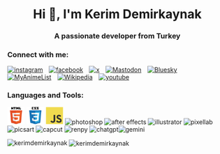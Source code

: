 <h1 align="center">Hi 👋, I'm Kerim Demirkaynak</h1>
<h3 align="center">A passionate developer from Turkey</h3>

<h3 align="left">Connect with me:</h3>
<p align="left">
<a href="https://instagram.com/kerimdemirkaynak" target="_blank"><img src="https://raw.githubusercontent.com/rahuldkjain/github-profile-readme-generator/master/src/images/icons/Social/instagram.svg" alt="instagram" height="30" width="30" style="margin-right:10px;"/></a>
<a href="https://www.facebook.com/xDemirkaynak" target="_blank"><img src="https://raw.githubusercontent.com/rahuldkjain/github-profile-readme-generator/master/src/images/icons/Social/facebook.svg" alt="facebook" height="30" width="30" style="margin-right:10px;"/></a>
<a href="http://x.com/KDxOFFICIAL" target="_blank"><img src="https://upload.wikimedia.org/wikipedia/commons/5/57/X_logo_2023_%28white%29.png" alt="x" height="30" width="30" style="margin-right:10px;"/></a>
<a href="https://mastodon.social/@Kerm" target="_blank"><img src="https://upload.wikimedia.org/wikipedia/commons/4/48/Mastodon_Logotype_%28Simple%29.svg" alt="Mastodon" height="30" width="30" style="margin-right:10px;"/></a>
<a href="https://bsky.app/profile/kerimdemirkaynak.github.io" target="_blank"><img src="https://upload.wikimedia.org/wikipedia/commons/7/7a/Bluesky_Logo.svg" alt="Bluesky" height="30" width="30" style="margin-right:10px;"/></a>
<a href="https://myanimelist.net/profile/KerimDemirkaynak" target="_blank"><img src="https://upload.wikimedia.org/wikipedia/commons/7/7a/MyAnimeList_Logo.png" alt="MyAnimeList" height="30" width="30" style="margin-right:10px;"/></a>
<a href="https://tr.m.wikipedia.org/wiki/Kullan%C4%B1c%C4%B1:Kerim_Demirkaynak" target="_blank"><img src="https://upload.wikimedia.org/wikipedia/commons/8/80/Wikipedia-logo-v2.svg" alt="Wikipedia" height="30" width="30" style="margin-right:10px;"/></a>
<a href="https://youtube.com/@KerimDemirkaynak?sub_confirmation=1" target="_blank"><img src="https://raw.githubusercontent.com/rahuldkjain/github-profile-readme-generator/master/src/images/icons/Social/youtube.svg" alt="youtube" height="30" width="30" style="margin-right:10px;"/></a>
</p>



<h3 align="left">Languages and Tools:</h3>
<p align="left">
  <!-- HTML -->
<a href="https://www.w3.org/html/" target="_blank" rel="noreferrer" style="text-decoration: none;"><img src="https://raw.githubusercontent.com/devicons/devicon/master/icons/html5/html5-original-wordmark.svg" alt="html5" width="40" height="40"/></a>
<a href="https://www.w3schools.com/css/" target="_blank" rel="noreferrer" style="text-decoration: none;"><img src="https://raw.githubusercontent.com/devicons/devicon/master/icons/css3/css3-original-wordmark.svg" alt="css3" width="40" height="40"/></a>
<a href="https://developer.mozilla.org/en-US/docs/Web/JavaScript" target="_blank" rel="noreferrer" style="text-decoration: none;"><img src="https://raw.githubusercontent.com/devicons/devicon/master/icons/javascript/javascript-original.svg" alt="javascript" width="40" height="40"/></a>
<a href="https://www.photoshop.com/en" target="_blank" rel="noreferrer" style="text-decoration: none;"><img src="https://upload.wikimedia.org/wikipedia/commons/a/af/Adobe_Photoshop_CC_icon.svg" alt="photoshop" width="40" height="40"/></a>
<a href="https://www.adobe.com/products/aftereffects.html" target="_blank" rel="noreferrer" style="text-decoration: none;"><img src="https://upload.wikimedia.org/wikipedia/commons/c/cb/Adobe_After_Effects_CC_icon.svg" alt="after effects" width="40" height="40"/></a>
<a href="https://www.adobe.com/in/products/illustrator.html" target="_blank" rel="noreferrer" style="text-decoration: none;"><img src="https://upload.wikimedia.org/wikipedia/commons/f/fb/Adobe_Illustrator_CC_icon.svg" alt="illustrator" width="40" height="40"/></a>
<a href="https://play.google.com/store/apps/details?id=com.imaginstudio.imagetools.pixellab&hl=tr" target="_blank" rel="noreferrer" style="text-decoration: none;"><img src="https://github.com/user-attachments/assets/e7d46fa5-4a6d-4b61-bcbd-71969d83fd6e" alt="pixellab" width="40" height="40"/></a>
<a href="https://picsart.com/" target="_blank" rel="noreferrer" style="text-decoration: none;"><img src="https://github.com/user-attachments/assets/f9034a8f-3706-415f-ab17-787430982077" alt="picsart" width="40" height="40"/></a>
<a href="https://www.capcut.com/" target="_blank" rel="noreferrer" style="text-decoration: none;"><img src="https://github.com/user-attachments/assets/d2ee3f01-c77d-4a3b-9c2e-f43c6dabea13" alt="capcut" width="40" height="40"/></a>
<a href="https://www.renpy.org/" target="_blank" rel="noreferrer" style="text-decoration: none;"><img src="https://upload.wikimedia.org/wikipedia/commons/7/7e/Ren%E2%80%99Py_Logo_6-13-6_200x307px.png" alt="renpy" width="40" height="40"/></a>
<a href="https://openai.com/chatgpt" target="_blank" rel="noreferrer" style="text-decoration: none;"><img src="https://github.com/user-attachments/assets/737e2cb5-39cd-422a-a43c-2a3ecbee5353" alt="chatgpt" width="40" height="40"/></a><a href="https://gemini.google.com/" target="_blank" rel="noreferrer" style="text-decoration: none;"><img src="https://github.com/user-attachments/assets/b4343dc9-1f75-41ce-9d9d-23b390a9fe2d" alt="gemini" width="40" height="40"/></a>
</p>


<p><img align="left" src="https://github-readme-stats.vercel.app/api/top-langs?username=kerimdemirkaynak&show_icons=true&locale=en&layout=compact" alt="kerimdemirkaynak" /></p>

<p>&nbsp;<img align="center" src="https://github-readme-stats.vercel.app/api?username=kerimdemirkaynak&show_icons=true&locale=en" alt="kerimdemirkaynak" /></p>
